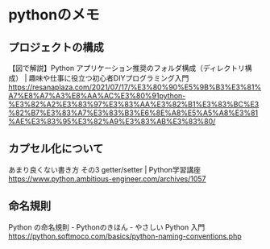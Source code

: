 # pythonのメモ

## プロジェクトの構成

【図で解説】Python アプリケーション推奨のフォルダ構成（ディレクトリ構成） | 趣味や仕事に役立つ初心者DIYプログラミング入門 https://resanaplaza.com/2021/07/17/%E3%80%90%E5%9B%B3%E3%81%A7%E8%A7%A3%E8%AA%AC%E3%80%91python-%E3%82%A2%E3%83%97%E3%83%AA%E3%82%B1%E3%83%BC%E3%82%B7%E3%83%A7%E3%83%B3%E6%8E%A8%E5%A5%A8%E3%81%AE%E3%83%95%E3%82%A9%E3%83%AB%E3%83%80/

## カプセル化について

あまり良くない書き方 その3 getter/setter | Python学習講座 https://www.python.ambitious-engineer.com/archives/1057

## 命名規則

Python の命名規則 - Pythonのきほん - やさしい Python 入門 https://python.softmoco.com/basics/python-naming-conventions.php